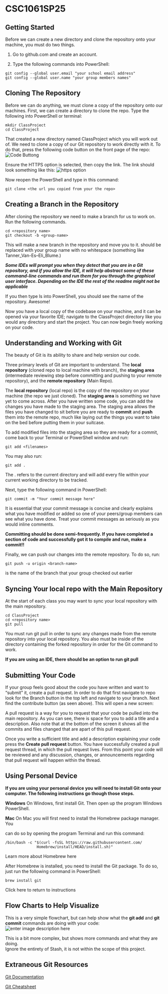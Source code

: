 # CSC1061SP25

## Getting Started

Before we can create a new directory and clone the repository onto your machine, you must do two things.

1.  Go to github.com and create an account.

2.  Type the following commands into PowerShell:
~~~
git config --global user.email "your school email address" 
git config --global user.name "your group members names" 
~~~
## Cloning The Repository

Before we can do anything, we must clone a copy of the repository onto our machines. First, we can create a directory to clone the repo. Type the following into PowerShell or terminal:
~~~
mkdir ClassProject 
cd ClassProject 
~~~
That created a new directory named ClassProject which you will work out of. We need to clone a copy of our Git repository to work directly with it. To do that, press the following code button on the front page of the repo:
![Code Buttong](https://docs.github.com/assets/cb-13128/mw-1440/images/help/repository/code-button.webp)

Ensure the HTTPS option is selected, then copy the link. The link should look something like this:
![https option](https://docs.github.com/assets/cb-60499/mw-1440/images/help/repository/https-url-clone-cli.webp)

Now reopen the PowerShell and type in this command:
~~~
git clone <the url you copied from your the repo>
~~~
## Creating a Branch in the Repository

After cloning the repository we need to make a branch for us to work on. Run the following commands.
~~~
cd <repository name> 
git checkout -b <group-name> 
~~~
This will make a new branch in the repository and move you to it. should be replaced with your group name with no whitespace (something like Tanner_Van-Es–Eli_Blume.)

***Some IDEs will prompt you when they detect that you are in a Git repository, and if you allow the IDE, it will help abstract some of these command-line commands and run them for you through the graphical user interface. Depending on the IDE the rest of the readme might not be applicable***

If you then type ls into PowerShell, you should see the name of the repository. Awesome!

Now you have a local copy of the codebase on your machine, and it can be opened via your favorite IDE; navigate to the ClassProject directory like you would any directory and start the project. You can now begin freely working on your code.

## Understanding and Working with Git

The beauty of Git is its ability to share and help version our code.

Three primary levels of Git are important to understand. The **local repository** (cloned repo to local machine with branch), the **staging area** (intermediate reviewing step before committing and pushing to your remote repository), and the **remote repository** (Main Repo).

The **local repository** (local repo) is the copy of the repository on your machine (the repo we just cloned). The **staging area** is something we have yet to come across. After you have written some code, you can add the changes you have made to the staging area. The staging area allows the files you have changed to sit before you are ready to **commit** and **push** them into the remote repo, much like laying out the things you want to take on the bed before putting them in your suitcase.

To add modified files into the staging area so they are ready for a commit, come back to your Terminal or PowerShell window and run:
~~~
git add <filenames> 
~~~
You may also run:
~~~
git add .
~~~
The . refers to the current directory and will add every file within your current working directory to be tracked.

Next, type the following command in PowerShell:
~~~
git commit -m "Your commit message here" 
~~~
It is essential that your commit message is concise and clearly explains what you have modified or added so one of your peers/group members can see what you have done. Treat your commit messages as seriously as you would inline comments.

**Committing should be done semi-frequently. If you have completed a section of code and successfully got it to compile and run, make a commit!!**

Finally, we can push our changes into the remote repository. To do so, run:
~~~
git push -u origin <branch-name>  
~~~
is the name of the branch that your group checked out earlier

## Syncing Your local repo with the Main Repository

At the start of each class you may want to sync your local repository with the main repository.
~~~
cd ClassProject 
cd <repository name> 
git pull 
~~~

You must run git pull in order to sync any changes made from the remote repository into your local repository. You also must be inside of the directory containing the forked repository in order for the Git command to work.

**If you are using an IDE, there should be an option to run git pull**

## Submitting Your Code

If your group feels good about the code you have written and want to “submit” it, create a pull request. In order to do that first navigate to repo look for the Branch button in the top left and navigate to your branch. Next find the contribute button (as seen above). This will open a new screen:

A pull request is a way for you to request that your code be pulled into the main repository. As you can see, there is space for you to add a title and a description. Also note that at the bottom of the screen it shows all the commits and files changed that are apart of this pull request.

Once you write a sufficient title and add a description explaining your code press the **Create pull request** button. You have successfully created a pull request thread, in which the pull request lives. From this point your code will be reviewed and any discussion, changes, or announcements regarding that pull request will happen within the thread.

## Using Personal Device

**If you are using your personal device you will need to install Git onto your computer. The following instructions go though those steps.** 

**Windows**
On Windows, first install Git. Then open up the program Windows PowerShell.

**Mac**
On Mac you will first need to install the Homebrew package manager. You

can do so by opening the program Terminal and run this command:
~~~
/bin/bash -c "$(curl -fsSL https://raw.githubusercontent.com/
              Homebrew/install/HEAD/install.sh)" 
~~~

Learn more about Homebrew here

After Homebrew is installed, you need to install the Git package. To do so, just run the following command in PowerShell:
~~~
brew install git 
~~~
Click here to return to instructions

## Flow Charts to Help Visualize

This is a very simple flowchart, but can help show what the **git add** and **git commit** commands are doing with your code:
![enter image description here](https://git-scm.com/images/about/index1@2x.png)

This is a bit more complex, but shows more commands and what they are doing.  
Ignore the entirety of Stash, it is not within the scope of this project.

## Extraneous Git Resources

[Git Documentation](https://git-scm.com/doc) 

[Git Cheatsheet](https://education.github.com/git-cheat-sheet-education.pdf)